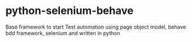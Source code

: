 # python-selenium-behave
Base framework to start Test automation using page object model, behave bdd framework, selenium and written in python
